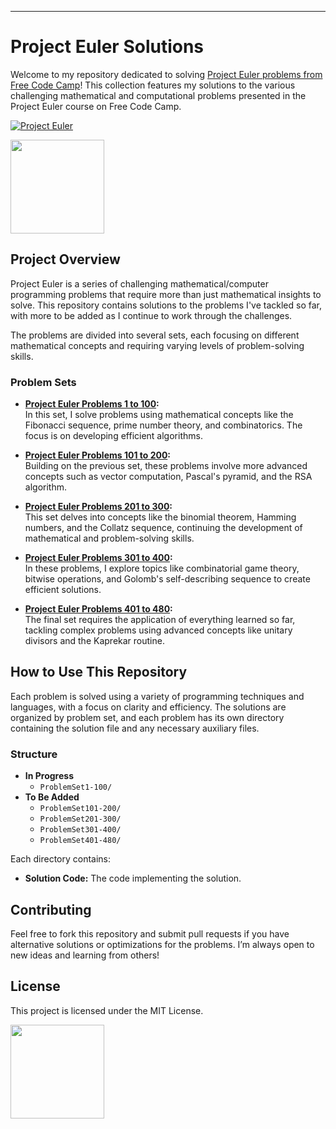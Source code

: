 
---

# Project Euler Solutions

Welcome to my repository dedicated to solving [Project Euler problems from Free Code Camp](https://www.freecodecamp.org/learn/project-euler/)! This collection features my solutions to the various challenging mathematical and computational problems presented in the Project Euler course on Free Code Camp.

[![Project Euler](https://projecteuler.net/themes/logo_default.png)](https://projecteuler.net/)

<a href="https://www.freecodecamp.org/learn/project-euler/"><img src="https://design-style-guide.freecodecamp.org/img/fcc_secondary_small.svg" width="150"></a>
## Project Overview

Project Euler is a series of challenging mathematical/computer programming problems that require more than just mathematical insights to solve. This repository contains solutions to the problems I've tackled so far, with more to be added as I continue to work through the challenges.

The problems are divided into several sets, each focusing on different mathematical concepts and requiring varying levels of problem-solving skills.

### Problem Sets

- **[Project Euler Problems 1 to 100](https://www.freecodecamp.org/learn/project-euler/#project-euler-problems-1-to-100):**  
  In this set, I solve problems using mathematical concepts like the Fibonacci sequence, prime number theory, and combinatorics. The focus is on developing efficient algorithms.

- **[Project Euler Problems 101 to 200](https://www.freecodecamp.org/learn/project-euler/#project-euler-problems-101-to-200):**  
  Building on the previous set, these problems involve more advanced concepts such as vector computation, Pascal's pyramid, and the RSA algorithm.

- **[Project Euler Problems 201 to 300](https://www.freecodecamp.org/learn/project-euler/#project-euler-problems-201-to-300):**  
  This set delves into concepts like the binomial theorem, Hamming numbers, and the Collatz sequence, continuing the development of mathematical and problem-solving skills.

- **[Project Euler Problems 301 to 400](https://www.freecodecamp.org/learn/project-euler/#project-euler-problems-301-to-400):**  
  In these problems, I explore topics like combinatorial game theory, bitwise operations, and Golomb's self-describing sequence to create efficient solutions.

- **[Project Euler Problems 401 to 480](https://www.freecodecamp.org/learn/project-euler/#project-euler-problems-401-to-480):**  
  The final set requires the application of everything learned so far, tackling complex problems using advanced concepts like unitary divisors and the Kaprekar routine.

## How to Use This Repository

Each problem is solved using a variety of programming techniques and languages, with a focus on clarity and efficiency. The solutions are organized by problem set, and each problem has its own directory containing the solution file and any necessary auxiliary files.

### Structure
- **In Progress**
    - `ProblemSet1-100/`  
- **To Be Added**
    - `ProblemSet101-200/`  
    - `ProblemSet201-300/`  
    - `ProblemSet301-400/`  
    - `ProblemSet401-480/`

Each directory contains:

- **Solution Code:** The code implementing the solution.

## Contributing

Feel free to fork this repository and submit pull requests if you have alternative solutions or optimizations for the problems. I’m always open to new ideas and learning from others!

## License

This project is licensed under the MIT License.

<a href="https://www.freecodecamp.org/learn/project-euler/"><img src="https://design-style-guide.freecodecamp.org/img/fcc_secondary_small.svg" width="150"></a>


